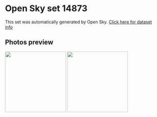 # Open Sky set 14873
This set was automatically generated by Open Sky.
[Click here for dataset info](https://github.com/awesomelewis2007/opensky/blob/master/dataset/14873/info.json)
## Photos preview
<img src="https://raw.githubusercontent.com/awesomelewis2007/opensky/master/dataset/14873/photos.gif" width="200px"/>
<img src="https://raw.githubusercontent.com/awesomelewis2007/opensky/master/dataset/14873/photos_bw.gif" width="200px"/>
